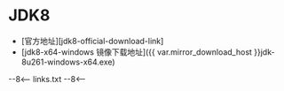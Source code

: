 # JDK8

- [官方地址][jdk8-official-download-link]
- [jdk8-x64-windows 镜像下载地址]({{ var.mirror_download_host  }}jdk-8u261-windows-x64.exe)

--8<--
links.txt
--8<--
